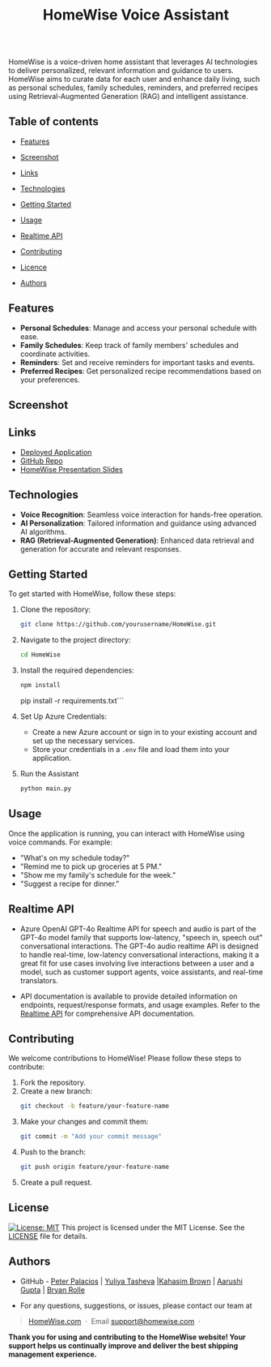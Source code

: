 <h1 align="center">HomeWise Voice Assistant</h1>
  <br>
  <a href="https://github.com/Peter-Palacios">
      <img src="https://img.shields.io/badge/SayThanks.io-%E2%98%BC-1EAEDB.svg?style=for-the-badge" alt=""></a>
  <a href="https://github.com/Peter-Palacios/HomeWise/graphs/contributors">
      <img src="https://img.shields.io/github/contributors/Peter-Palacios/HomeWise.svg?style=for-the-badge" alt=""></a>
  <a href="https://github.com/Peter-Palacios/HomeWise/issues">
      <img src="https://img.shields.io/github/issues/Peter-Palacios/HomeWise.svg?style=for-the-badge" alt=""></a>
  <a href="https://github.com/Peter-Palacios/HomeWise/network/members">
      <img src="https://img.shields.io/github/forks/Peter-Palacios/HomeWise.svg?style=for-the-badge" alt=""></a>


HomeWise is a voice-driven home assistant that leverages AI technologies to deliver personalized, relevant information and guidance to users. HomeWise aims to curate data for each user and enhance daily living, such as personal schedules, family schedules, reminders, and preferred recipes using Retrieval-Augmented Generation (RAG) and intelligent assistance.

## Table of contents

- [Features](#features)
- [Screenshot](#screenshot)
- [Links](#links)
- [Technologies](#technologies)
- [Getting Started](#getting-started)
- [Usage](#usage)
- [Realtime API](#realtime-api)

- [Contributing](#contributing)
- [Licence](#licence)
- [Authors](#authors)

## Features

- **Personal Schedules**: Manage and access your personal schedule with ease.
- **Family Schedules**: Keep track of family members' schedules and coordinate activities.
- **Reminders**: Set and receive reminders for important tasks and events.
- **Preferred Recipes**: Get personalized recipe recommendations based on your preferences.

## Screenshot

## Links

- [Deployed Application](https://Peter-Palacios.github.io/HomeWise/)
- [GitHub Repo](https://github.com/Peter-Palacios/HomeWise)
- [HomeWise Presentation Slides](https://docs.google.com/presentation/d/.../edit?usp=sharing)

## Technologies

- **Voice Recognition**: Seamless voice interaction for hands-free operation.
- **AI Personalization**: Tailored information and guidance using advanced AI algorithms.
- **RAG (Retrieval-Augmented Generation)**: Enhanced data retrieval and generation for accurate and relevant responses.

## Getting Started

To get started with HomeWise, follow these steps:

1. Clone the repository:
    ```bash
    git clone https://github.com/yourusername/HomeWise.git
    ```
2. Navigate to the project directory:
    ```bash
    cd HomeWise
    ```
3. Install the required dependencies:
    ```bash
    npm install 
    ```
    pip install -r requirements.txt```

5. Set Up Azure Credentials:
    - Create a new Azure account or sign in to your existing account and set up the necessary services.
    - Store your credentials in a `.env` file and load them into your application.

6. Run the Assistant
    ```bash
    python main.py
    ```

## Usage

Once the application is running, you can interact with HomeWise using voice commands. For example:
- "What's on my schedule today?"
- "Remind me to pick up groceries at 5 PM."
- "Show me my family's schedule for the week."
- "Suggest a recipe for dinner."

## Realtime API

- Azure OpenAI GPT-4o Realtime API for speech and audio is part of the GPT-4o model family that supports low-latency, "speech in, speech out" conversational interactions. The GPT-4o audio realtime API is designed to handle real-time, low-latency conversational interactions, making it a great fit for use cases involving live interactions between a user and a model, such as customer support agents, voice assistants, and real-time translators.

- API documentation is available to provide detailed information on endpoints, request/response formats, and usage examples. Refer to the [Realtime API](https://learn.microsoft.com/en-us/azure/ai-services/openai/realtime-audio-quickstart?pivots=ai-foundry-portal) for comprehensive API documentation.

## Contributing

We welcome contributions to HomeWise! Please follow these steps to contribute:

1. Fork the repository.
2. Create a new branch:
    ```bash
    git checkout -b feature/your-feature-name
    ```
3. Make your changes and commit them:
    ```bash
    git commit -m "Add your commit message"
    ```
4. Push to the branch:
    ```bash
    git push origin feature/your-feature-name
    ```
5. Create a pull request.

## License
[![License: MIT](https://img.shields.io/badge/License-MIT-yellow.svg)](https://opensource.org/licenses/MIT)
This project is licensed under the MIT License. See the [LICENSE](LICENSE) file for details.

## Authors

- GitHub - [Peter Palacios](https://github.com/Peter-Palacios) | [Yuliya Tasheva](https://github.com/YTasheva) |[Kahasim Brown](https://github.com/Kahasim) | [Aarushi Gupta](https://github.com/) | [Bryan Rolle](https://github.com/) 

- For any questions, suggestions, or issues, please contact our team at 

> [HomeWise.com](#) &nbsp;&middot;&nbsp;
> Email [support@homewise.com](#) &nbsp;&middot;&nbsp;

**Thank you for using and contributing to the HomeWise website! Your support helps us continually improve and deliver the best shipping management experience.**
